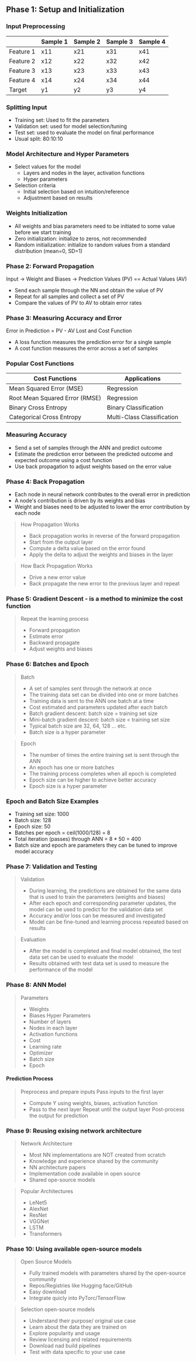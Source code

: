 ## Phase 1: Setup and Initialization

### Input Preprocessing
|           | Sample 1 | Sample 2 | Sample 3 | Sample 4 |
|-----------|----------|----------|----------|----------|
| Feature 1 | x11      | x21      | x31      | x41      |
| Feature 2 | x12      | x22      | x32      | x42      |
| Feature 3 | x13      | x23      | x33      | x43      |
| Feature 4 | x14      | x24      | x34      | x44      |
| Target    | y1       | y2       | y3       | y4       |

    
### Splitting Input 
- Training set: Used to fit the parameters
- Validation set: used for model selection/tuning
- Test set: used to evaluate the model on final performance
- Usual split: 80:10:10


### Model Architecture and Hyper Parameters
- Select values for the model
  - Layers and nodes in the layer, activation functions
  - Hyper parameters
- Selection criteria
  - Initial selection based on intuition/reference
  - Adjustment based on results

### Weights Initialization

- All weights and bias parameters need to be initiated to some value before we start training
- Zero initialization: initialize to zeros, not recommended
- Random initialization: initialize to random values from a standard distribution (mean=0, SD=1)

### Phase 2: Forward Propagation

Input -> Weight and Biases -> Prediction Values (PV) == Actual Values (AV)
- Send each sample through the NN and obtain the value of PV
- Repeat for all samples and collect a set of PV
- Compare the values of PV to AV to obtain error rates

### Phase 3: Measuring Accuracy and Error

Error in Prediction = PV - AV
Lost and Cost Function
- A loss function measures the prediction error for a single sample
- A cost function measures the error across a set of samples

### Popular Cost Functions

| Cost Functions                 | Applications               | 
|--------------------------------|----------------------------|
| Mean Squared Error (MSE)       | Regression                 |
| Root Mean Squared Error (RMSE) | Regression                 |
| Binary Cross Entropy           | Binary Classification      |
| Categorical Cross Entropy      | Multi-Class Classification |

### Measuring Accuracy
- Send a set of samples through the ANN and predict outcome
- Estimate the prediction error between the predicted outcome and expected outcome using a cost function
- Use back propagation to adjust weights based on the error value

### Phase 4: Back Propagation
- Each node in neural network contributes to the overall error in prediction
- A node's contribution is driven by its weights and bias
- Weight and biases need to be adjusted to lower the error contribution by each node

> How Propagation Works
> - Back propagation works in reverse of the forward propagation
> - Start from the output layer
> - Compute a delta value based on the error found
> - Apply the delta to adjust the weights and biases in the layer
 
> How Back Propagation Works
> - Drive a new error value
> - Back propagate the new error to the previous layer and repeat


### Phase 5: Gradient Descent - is a method to minimize the cost function

> Repeat the learning process
> - Forward propagation
> - Estimate error
> - Backward propagate
> - Adjust weights and biases

### Phase 6: Batches and Epoch
> Batch 
> - A set of samples sent through the network at once
> - The training data set can be divided into one or more batches
> - Training data is sent to the ANN one batch at a time
> - Cost estimated and parameters updated after each batch
> - Batch gradient descent: batch size = training set size
> - Mini-batch gradient descent: batch size < training set size
> - Typical batch size are 32, 64, 128 ... etc.
> - Batch size is a hyper parameter

> Epoch
> - The number of times the entire training set is sent through the ANN
> - An epoch has one or more batches
> - The training process completes when all epoch is completed
> - Epoch size can be higher to achieve better accuracy
> - Epoch size is a hyper parameter

### Epoch and Batch Size Examples
- Training set size: 1000
- Batch size: 128
- Epoch size: 50
- Batches per epoch = ceil(1000/128) = 8
- Total iteration (passes) through ANN = 8 * 50 = 400
- Batch size and epoch are parameters they can be tuned to improve model accuracy

### Phase 7: Validation and Testing

> Validation
> - During learning, the predictions are obtained for the same data that is used to train the parameters (weights and biases)
> - After each epoch and corresponding parameter updates, the model can be used to predict for the validation data set
> - Accuracy and/or loss can be measured and investigated
> - Model can be fine-tuned and learning process repeated based on results

> Evaluation
> - After the model is completed and final model obtained, the test data set can be used to evaluate the model
> - Results obtained with test data set is used to measure the performance of the model


### Phase 8: ANN Model

> Parameters
> - Weights
> - Biases
> Hyper Parameters
> - Number of layers
> - Nodes in each layer
> - Activation functions
> - Cost 
> - Learning rate
> - Optimizer
> - Batch size
> - Epoch

#### Prediction Process

> Preprocess and prepare inputs
> Pass inputs to the first layer
> - Compute Y using weights, biases, activation function
> - Pass to the next layer
> Repeat until the output layer
> Post-process the output for prediction


### Phase 9: Reusing exising network architecture

> Network Architecture
> - Most NN implementations are NOT created from scratch
> - Knowledge and experience shared by the community
> - NN architecture papers
> - Implementation code available in open source
> - Shared ope-source models

> Popular Architectures
> - LeNet5
> - AlexNet
> - ResNet
> - VGGNet
> - LSTM
> - Transformers


### Phase 10: Using available open-source models

> Open Source Models
> - Fully trained models with parameters shared by the open-source community
> - Repos/Registries like Hugging face/GitHub
> - Easy download
> - Integrate quicly into PyTorc/TensorFlow

> Selection open-source models
> - Understand their purpose/ original use case
> - Learn about the data they are trained on
> - Explore popularity and usage
> - Review licensing and related requirements
> - Download nad build pipelines
> - Test with data specific to your use case